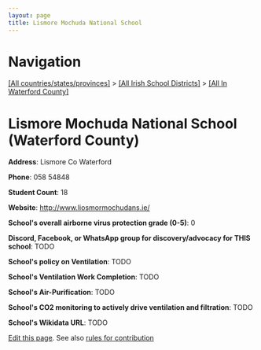 ```yaml
---
layout: page
title: Lismore Mochuda National School
---
```

# Navigation

[[All countries/states/provinces]](../../..) > [[All Irish School Districts]](../..) > [[All In Waterford County]](..)

# Lismore Mochuda National School (Waterford County)

**Address**: Lismore Co Waterford

**Phone**: 058 54848

**Student Count**: 18

**Website**: <http://www.liosmormochudans.ie/>

**School's overall airborne virus protection grade (0-5)**: 0

**Discord, Facebook, or WhatsApp group for discovery/advocacy for THIS school**: TODO

**School's policy on Ventilation**: TODO

**School's Ventilation Work Completion**: TODO

**School's Air-Purification**: TODO

**School's CO2 monitoring to actively drive ventilation and filtration**: TODO

**School's Wikidata URL**: TODO


[Edit this page](https://github.com/ventilate-schools/Ireland/edit/main/./Waterford_County/Lismore_Mochuda_National_School.md). See also [rules for contribution](../../../contribution-rules/)